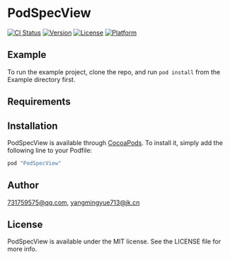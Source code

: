 # PodSpecView

[![CI Status](http://img.shields.io/travis/731759575@qq.com/PodSpecView.svg?style=flat)](https://travis-ci.org/731759575@qq.com/PodSpecView)
[![Version](https://img.shields.io/cocoapods/v/PodSpecView.svg?style=flat)](http://cocoapods.org/pods/PodSpecView)
[![License](https://img.shields.io/cocoapods/l/PodSpecView.svg?style=flat)](http://cocoapods.org/pods/PodSpecView)
[![Platform](https://img.shields.io/cocoapods/p/PodSpecView.svg?style=flat)](http://cocoapods.org/pods/PodSpecView)

## Example

To run the example project, clone the repo, and run `pod install` from the Example directory first.

## Requirements

## Installation

PodSpecView is available through [CocoaPods](http://cocoapods.org). To install
it, simply add the following line to your Podfile:

```ruby
pod "PodSpecView"
```

## Author

731759575@qq.com, yangmingyue713@jk.cn

## License

PodSpecView is available under the MIT license. See the LICENSE file for more info.
